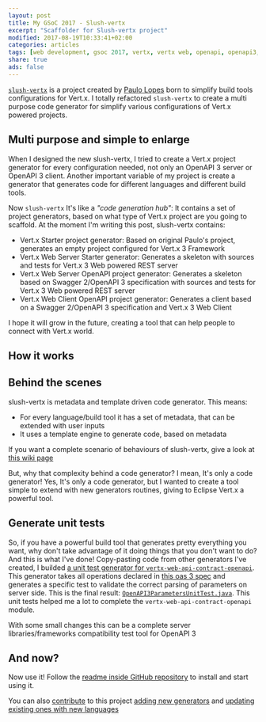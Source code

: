 ```yaml
---
layout: post
title: My GSoC 2017 - Slush-vertx
excerpt: "Scaffolder for Slush-vertx project"
modified: 2017-08-19T10:33:41+02:00
categories: articles
tags: [web development, gsoc 2017, vertx, vertx web, openapi, openapi3, generator, slush-vertx]
share: true
ads: false
---
```


[`slush-vertx`](https://github.com/pmlopes/slush-vertx) is a project created by [Paulo Lopes](https://www.jetdrone.xyz) born to simplify build tools configurations for Vert.x. I totally refactored `slush-vertx` to create a multi purpose code generator for simplify various configurations of Vert.x powered projects.

## Multi purpose and simple to enlarge
When I designed the new slush-vertx, I tried to create a Vert.x project generator for every configuration needed, not only an OpenAPI 3 server or OpenAPI 3 client. Another important variable of my project is create a generator that generates code for different languages and different build tools.

Now `slush-vertx` It's like a _"code generation hub"_: It contains a set of project generators, based on what type of Vert.x project are you going to scaffold. At the moment I'm writing this post, slush-vertx contains:

* Vert.x Starter project generator: Based on original Paulo's project, generates an empty project configured for Vert.x 3 Framework
* Vert.x Web Server Starter generator: Generates a skeleton with sources and tests for Vert.x 3 Web powered REST server
* Vert.x Web Server OpenAPI project generator: Generates a skeleton based on Swagger 2/OpenAPI 3 specification with sources and tests for Vert.x 3 Web powered REST server
* Vert.x Web Client OpenAPI project generator: Generates a client based on a Swagger 2/OpenAPI 3 specification and Vert.x 3 Web Client

I hope it will grow in  the future, creating a tool that can help people to connect with Vert.x world.

## How it works
<script type="text/javascript" src="https://asciinema.org/a/134050.js" id="asciicast-134050" async></script>

## Behind the scenes
slush-vertx is metadata and template driven code generator. This means:

* For every language/build tool it has a set of metadata, that can be extended with user inputs
* It uses a template engine to generate code, based on metadata

If you want a complete scenario of behaviours of slush-vertx, give a look at [this wiki page](https://github.com/pmlopes/slush-vertx/wiki/Slush-Vert.x-Structure)

But, why that complexity behind a code generator? I mean, It's only a code generator! Yes, It's only a code generator, but I wanted to create a tool simple to extend with new generators routines, giving to Eclipse Vert.x a powerful tool.

## Generate unit tests
So, if you have a powerful build tool that generates pretty everything you want, why don't take advantage of it doing things that you don't want to do? And this is what I've done! Copy-pasting code from other generators I've created, I builded [a unit test generator for `vertx-web-api-contract-openapi`](https://github.com/pmlopes/slush-vertx/tree/master/src/generators/vertx_web_unit_test_generator). This generator takes all operations declared in [this oas 3 spec](https://github.com/pmlopes/slush-vertx/blob/master/src/generators/vertx_web_unit_test_generator/openapi.yaml) and generates a specific test to validate the correct parsing of parameters on server side. This is the final result: [`OpenAPI3ParametersUnitTest.java`](https://github.com/slinkydeveloper/vertx-web/blob/designdriven/vertx-web-api-contract/vertx-web-api-contract-openapi/src/test/java/io/vertx/ext/web/designdriven/openapi3/OpenAPI3ParametersUnitTest.java). This unit tests helped me a lot to complete the `vertx-web-api-contract-openapi` module.

With some small changes this can be a complete server libraries/frameworks compatibility test tool for OpenAPI 3

## And now?
Now use it! Follow the [readme inside GitHub repository](https://github.com/pmlopes/slush-vertx) to install and start using it.

You can also [contribute](https://github.com/pmlopes/slush-vertx/wiki/How-to-contribute) to this project [adding new generators](https://github.com/pmlopes/slush-vertx/wiki/Create-a-new-generator) and [updating existing ones with new languages](https://github.com/pmlopes/slush-vertx/wiki/Add-new-language-to-existing-generatorhttps://github.com/pmlopes/slush-vertx/wiki/Add-new-language-to-existing-generator)
